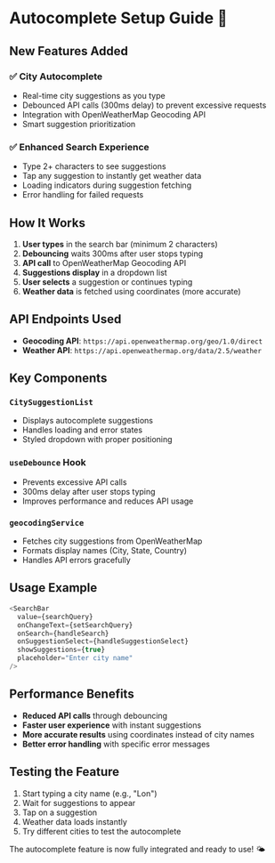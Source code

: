# Autocomplete Setup Guide 🚀

## New Features Added

### ✅ **City Autocomplete**

- Real-time city suggestions as you type
- Debounced API calls (300ms delay) to prevent excessive requests
- Integration with OpenWeatherMap Geocoding API
- Smart suggestion prioritization

### ✅ **Enhanced Search Experience**

- Type 2+ characters to see suggestions
- Tap any suggestion to instantly get weather data
- Loading indicators during suggestion fetching
- Error handling for failed requests

## How It Works

1. **User types** in the search bar (minimum 2 characters)
2. **Debouncing** waits 300ms after user stops typing
3. **API call** to OpenWeatherMap Geocoding API
4. **Suggestions display** in a dropdown list
5. **User selects** a suggestion or continues typing
6. **Weather data** is fetched using coordinates (more accurate)

## API Endpoints Used

- **Geocoding API**: `https://api.openweathermap.org/geo/1.0/direct`
- **Weather API**: `https://api.openweathermap.org/data/2.5/weather`

## Key Components

### `CitySuggestionList`

- Displays autocomplete suggestions
- Handles loading and error states
- Styled dropdown with proper positioning

### `useDebounce` Hook

- Prevents excessive API calls
- 300ms delay after user stops typing
- Improves performance and reduces API usage

### `geocodingService`

- Fetches city suggestions from OpenWeatherMap
- Formats display names (City, State, Country)
- Handles API errors gracefully

## Usage Example

```typescript
<SearchBar
  value={searchQuery}
  onChangeText={setSearchQuery}
  onSearch={handleSearch}
  onSuggestionSelect={handleSuggestionSelect}
  showSuggestions={true}
  placeholder="Enter city name"
/>
```

## Performance Benefits

- **Reduced API calls** through debouncing
- **Faster user experience** with instant suggestions
- **More accurate results** using coordinates instead of city names
- **Better error handling** with specific error messages

## Testing the Feature

1. Start typing a city name (e.g., "Lon")
2. Wait for suggestions to appear
3. Tap on a suggestion
4. Weather data loads instantly
5. Try different cities to test the autocomplete

The autocomplete feature is now fully integrated and ready to use! 🌤️
